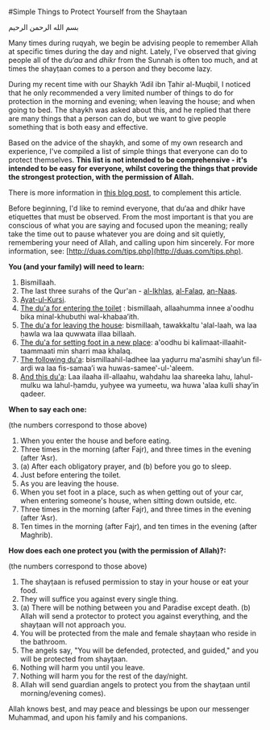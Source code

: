 [title: Simple Things to Protect Yourself from the Shaytaan - muhammadtim.com]:/
[menu: Protect Yourself]:/
[menu-locgroup: ruqyah]:/
[path: /protectys]:/
[alias: /articles/protectys]:/
[order: 4]:/

#Simple Things to Protect Yourself from the Shaytaan

بسم الله الرحمن الرحيم

Many times during ruqyah, we begin be advising people to remember Allah at specific times during the day and night. Lately, I've observed that giving people all of the *du‘aa* and *dhikr* from the Sunnah is often too much, and at times the shayṭaan comes to a person and they become lazy.

During my recent time with our Shaykh ‘Adil ibn Ṭahir al-Muqbil, I noticed that he only recommended a very limited number of things to do for protection in the morning and evening; when leaving the house; and when going to bed. The shaykh was asked about this, and he replied that there are many things that a person can do, but we want to give people something that is both easy and effective.

Based on the advice of the shaykh, and some of my own research and experience, I've compiled a list of simple things that everyone can do to protect themselves. **This list is not intended to be comprehensive - it's intended to be easy for everyone, whilst covering the things that provide the strongest protection, with the permission of Allah.**

There is more information in [this blog post](muhammadtim.com/posts/how-can-i-protect-myself), to complement this article.

Before beginning, I'd like to remind everyone, that du‘aa and dhikr have etiquettes that must be observed. From the most important is that you are conscious of what you are saying and focused upon the meaning; really take the time out to pause whatever you are doing and sit quietly, remembering your need of Allah, and calling upon him sincerely. For more information, see: [http://duas.com/tips.php](http://duas.com/tips.php).


**You (and your family) will need to learn:**

1. Bismillaah.
2. The last three surahs of the Qur'an - [al-Ikhlas](http://quran.com/112), [al-Falaq](http://quran.com/113), [an-Naas](http://quran.com/114).
3. [Ayat-ul-Kursi](http://quran.com/2/255).
4. [The du'a for entering the toilet](http://duas.com/dua/154/) : bismillaah, allaahumma innee a‛oodhu bika minal-khubuthi wal-khabaa’ith.
5. [The du'a for leaving the house](http://duas.com/dua/160/): bismillaah, tawakkaltu ‛alal-laah, wa laa ḥawla wa laa quwwata illaa billaah.
6. [The du'a for setting foot in a new place](http://duas.com/dua/359/): a‛oodhu bi kalimaat-illaahit-taammaati min sharri maa khalaq.
7. [The following du'a](http://duas.com/dua/238/): bismillaahil-ladhee laa yaḍurru ma‛asmihi shay’un fil-arḍi wa laa fis-samaa’i wa huwas-samee‛-ul-‛aleem.
8. [And this du'a](http://duas.com/dua/218/): Laa ilaaha ill-allaahu, waḥdahu laa shareeka lahu, lahul-mulku wa lahul-ḥamdu, yuḥyee wa yumeetu, wa huwa ‛alaa kulli shay’in qadeer.

**When to say each one:**
 
(the numbers correspond to those above)

1. When you enter the house and before eating.
2. Three times in the morning (after Fajr), and three times in the evening (after ‘Asr).
3. (a) After each obligatory prayer, and (b) before you go to sleep.
4. Just before entering the toilet.
5. As you are leaving the house.
6. When you set foot in a place, such as when getting out of your car, when entering someone's house, when sitting down outside, etc.
7. Three times in the morning (after Fajr), and three times in the evening (after ‘Asr).
8. Ten times in the morning (after Fajr), and ten times in the evening (after Maghrib).

**How does each one protect you (with the permission of Allah)?:** 

(the numbers correspond to those above)

1. The shayṭaan is refused permission to stay in your house or eat your food.
2. They will suffice you against every single thing.
3. (a) There will be nothing between you and Paradise except death. (b) Allah will send a protector to protect you against everything, and the shayṭaan will not approach you.
4. You will be protected from the male and female shayṭaan who reside in the bathroom.
5. The angels say, "You will be defended, protected, and guided," and you will be protected from shayṭaan.
6. Nothing will harm you until you leave.
7. Nothing will harm you for the rest of the day/night.
8. Allah will send guardian angels to protect you from the shayṭaan until morning/evening comes).

Allah knows best, and may peace and blessings be upon our messenger Muhammad, and upon his family and his companions.